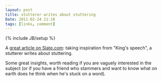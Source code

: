 ```yaml
---
layout: post
title: stutterer writes about stuttering
Date: 2011-02-24 21:10
tags: [links, comment]
---
```

{% include JB/setup %} 

A [great article on Slate.com](http://www.slate.com/articles/news_and_politics/assessment/2011/02/the_stutterer.html): taking inspiration from "King's speech", a stutterer writes about stuttering.

Some great insights, worth reading if you are vaguely interested in the subject (or if you have a friend who stammers and want to know what on earth does he think when he's stuck on a word).
